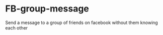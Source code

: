 # FB-group-message
Send a message to a group of friends on facebook without them knowing each other
